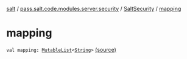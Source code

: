 [salt](../../index.md) / [pass.salt.code.modules.server.security](../index.md) / [SaltSecurity](index.md) / [mapping](./mapping.md)

# mapping

`val mapping: `[`MutableList`](https://kotlinlang.org/api/latest/jvm/stdlib/kotlin.collections/-mutable-list/index.html)`<`[`String`](https://kotlinlang.org/api/latest/jvm/stdlib/kotlin/-string/index.html)`>` [(source)](https://github.com/kurbaniec-tgm/salt/tree/master/code/modules/server/security/SaltSecurity.kt#L20)